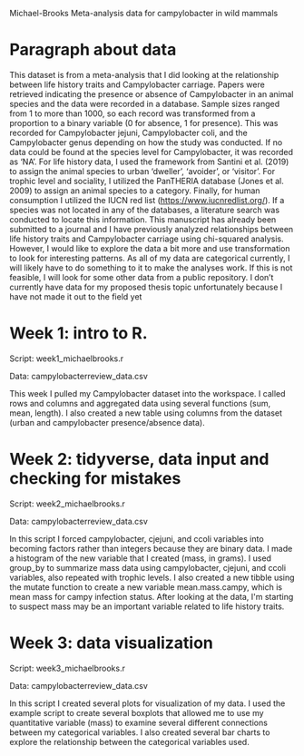 Michael-Brooks
Meta-analysis data for campylobacter in wild mammals

# Paragraph about data

This dataset is from a meta-analysis that I did looking at the relationship between life history traits and Campylobacter carriage. Papers were retrieved indicating the presence or absence of Campylobacter in 
an animal species and the data were recorded in a database. Sample sizes ranged from 1 to more than 
1000, so each record was transformed from a proportion to a binary variable (0 for absence, 1 for 
presence). This was recorded for Campylobacter jejuni, Campylobacter coli, and the Campylobacter 
genus depending on how the study was conducted. If no data could be found at the species level for 
Campylobacter, it was recorded as ‘NA’. For life history data, I used the framework from Santini et al. 
(2019) to assign the animal species to urban ‘dweller’, ‘avoider’, or ‘visitor’. For trophic level and 
sociality, I utilized the PanTHERIA database (Jones et al. 2009) to assign an animal species to a category. 
Finally, for human consumption I utilized the IUCN red list (https://www.iucnredlist.org/). If a species 
was not located in any of the databases, a literature search was conducted to locate this information. 
This manuscript has already been submitted to a journal and I have previously analyzed relationships 
between life history traits and Campylobacter carriage using chi-squared analysis. However, I would like 
to explore the data a bit more and use transformation to look for interesting patterns. As all of my data 
are categorical currently, I will likely have to do something to it to make the analyses work. If this is not 
feasible, I will look for some other data from a public repository. I don’t currently have data for my 
proposed thesis topic unfortunately because I have not made it out to the field yet

# Week 1: intro to R.

Script: week1_michaelbrooks.r

Data: campylobacterreview_data.csv

This week I pulled my Campylobacter dataset into the workspace. I called rows and columns and aggregated data using several functions (sum, mean, length). I also created a new table using columns from the dataset (urban and campylobacter presence/absence data). 

# Week 2: tidyverse, data input and checking for mistakes

Script: week2_michaelbrooks.r

Data: campylobacterreview_data.csv

In this script I forced campylobacter, cjejuni, and ccoli variables into becoming factors rather than integers because they are binary data. I made a histogram of the new variable that I created (mass, in grams). I used group_by to summarize mass data using campylobacter, cjejuni, and ccoli variables, also repeated with trophic levels. I also created a new tibble using the mutate function to create a new variable mean.mass.campy, which is mean mass for campy infection status. After looking at the data, I'm starting to suspect mass may be an important variable related to life history traits. 

# Week 3: data visualization

Script: week3_michaelbrooks.r

Data: campylobacterreview_data.csv

In this script I created several plots for visualization of my data. I used the example script to create several boxplots that allowed me to use my quantitative variable (mass) to examine several different connections between my categorical variables. I also created several bar charts to explore the relationship between the categorical variables used. 